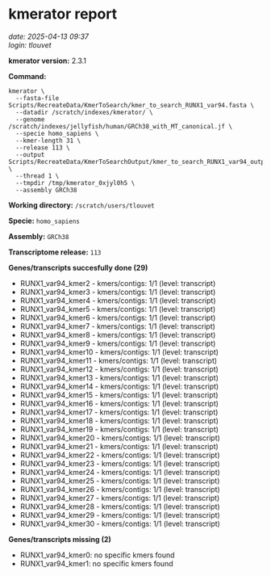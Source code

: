 # kmerator report
*date: 2025-04-13 09:37*  
*login: tlouvet*

**kmerator version:** 2.3.1

**Command:**

```
kmerator \
  --fasta-file Scripts/RecreateData/KmerToSearch/kmer_to_search_RUNX1_var94.fasta \
  --datadir /scratch/indexes/kmerator/ \
  --genome /scratch/indexes/jellyfish/human/GRCh38_with_MT_canonical.jf \
  --specie homo_sapiens \
  --kmer-length 31 \
  --release 113 \
  --output Scripts/RecreateData/KmerToSearchOutput/kmer_to_search_RUNX1_var94_output \
  --thread 1 \
  --tmpdir /tmp/kmerator_0xjyl0h5 \
  --assembly GRCh38
```

**Working directory:** `/scratch/users/tlouvet`

**Specie:** `homo_sapiens`

**Assembly:** `GRCh38`

**Transcriptome release:** `113`

**Genes/transcripts succesfully done (29)**

- RUNX1_var94_kmer2 - kmers/contigs: 1/1 (level: transcript)
- RUNX1_var94_kmer3 - kmers/contigs: 1/1 (level: transcript)
- RUNX1_var94_kmer4 - kmers/contigs: 1/1 (level: transcript)
- RUNX1_var94_kmer5 - kmers/contigs: 1/1 (level: transcript)
- RUNX1_var94_kmer6 - kmers/contigs: 1/1 (level: transcript)
- RUNX1_var94_kmer7 - kmers/contigs: 1/1 (level: transcript)
- RUNX1_var94_kmer8 - kmers/contigs: 1/1 (level: transcript)
- RUNX1_var94_kmer9 - kmers/contigs: 1/1 (level: transcript)
- RUNX1_var94_kmer10 - kmers/contigs: 1/1 (level: transcript)
- RUNX1_var94_kmer11 - kmers/contigs: 1/1 (level: transcript)
- RUNX1_var94_kmer12 - kmers/contigs: 1/1 (level: transcript)
- RUNX1_var94_kmer13 - kmers/contigs: 1/1 (level: transcript)
- RUNX1_var94_kmer14 - kmers/contigs: 1/1 (level: transcript)
- RUNX1_var94_kmer15 - kmers/contigs: 1/1 (level: transcript)
- RUNX1_var94_kmer16 - kmers/contigs: 1/1 (level: transcript)
- RUNX1_var94_kmer17 - kmers/contigs: 1/1 (level: transcript)
- RUNX1_var94_kmer18 - kmers/contigs: 1/1 (level: transcript)
- RUNX1_var94_kmer19 - kmers/contigs: 1/1 (level: transcript)
- RUNX1_var94_kmer20 - kmers/contigs: 1/1 (level: transcript)
- RUNX1_var94_kmer21 - kmers/contigs: 1/1 (level: transcript)
- RUNX1_var94_kmer22 - kmers/contigs: 1/1 (level: transcript)
- RUNX1_var94_kmer23 - kmers/contigs: 1/1 (level: transcript)
- RUNX1_var94_kmer24 - kmers/contigs: 1/1 (level: transcript)
- RUNX1_var94_kmer25 - kmers/contigs: 1/1 (level: transcript)
- RUNX1_var94_kmer26 - kmers/contigs: 1/1 (level: transcript)
- RUNX1_var94_kmer27 - kmers/contigs: 1/1 (level: transcript)
- RUNX1_var94_kmer28 - kmers/contigs: 1/1 (level: transcript)
- RUNX1_var94_kmer29 - kmers/contigs: 1/1 (level: transcript)
- RUNX1_var94_kmer30 - kmers/contigs: 1/1 (level: transcript)


**Genes/transcripts missing (2)**

- RUNX1_var94_kmer0: no specific kmers found
- RUNX1_var94_kmer1: no specific kmers found
